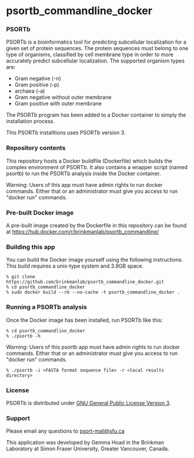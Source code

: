 # psortb_commandline_docker

### PSORTb
PSORTb is a bioinformatics tool for predicting subcellular 
localization for a given set of protein sequences. The protein 
sequences must belong to one type of organisms, classified by 
cell membrane type in order to more accurately predict subcellular 
localization. The supported organism types are: 
- Gram negative (-n)
- Gram positive (-p)
- archaea (-a)   
- Gram negative without outer membrane
- Gram positive with outer membrane

The PSORTb program has been added to a Docker container to
simply the installation process.

This PSORTb installtions uses PSORTb version 3.


### Repository contents
This repository hosts a Docker buildfile (Dockerfile) which builds the complex
environment of PSORTb. It also contains a wrapper script (named psortb) to
run the PSORTb analysis inside the Docker container.

Warning: Users of this app must have admin rights to run docker commands.
Either that or an administrator must give you access to run "docker run"
commands.


### Pre-built Docker image
A pre-built image created by the Dockerfile in this repository can be 
found at https://hub.docker.com/r/brinkmanlab/psortb_commandline/


### Building this app
You can build the Docker image yourself using the following instructions. 
This build requires a unix-type system and 3.9GB space. 
```
% git clone https://github.com/brinkmanlab/psortb_commandline_docker.git
% cd psortb_commandline_docker
% sudo docker build --rm --no-cache -t psortb_commandline_docker .
```


### Running a PSORTb analysis
Once the Docker image has been installed, run PSORTb like this:
```
% cd psortb_commandline_docker
% ./psortb -h
```

Warning: Users of this psortb app must have admin rights to run 
docker commands. Either that or an administrator must give you 
access to run "docker run" commands.

```
% ./psortb -i <FASTA format sequence file> -r <local results directory>
```


### License
PSORTb is distributed under [GNU General Public License Version 3](https://github.com/brinkmanlab/psortm-docker/blob/master/LICENSE).

### Support
Please email any questions to psort-mail@sfu.ca

This application was developed by Gemma Hoad in the Brinkman Laboratory at Simon Fraser University, Greater Vancouver, Canada.


